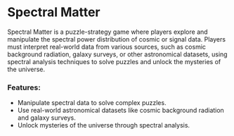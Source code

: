 # Spectral Matter

Spectral Matter is a puzzle-strategy game where players explore and manipulate the spectral power distribution of cosmic or signal data. Players must interpret real-world data from various sources, such as cosmic background radiation, galaxy surveys, or other astronomical datasets, using spectral analysis techniques to solve puzzles and unlock the mysteries of the universe.

### Features:

- Manipulate spectral data to solve complex puzzles.
- Use real-world astronomical datasets like cosmic background radiation and galaxy surveys.
- Unlock mysteries of the universe through spectral analysis.
